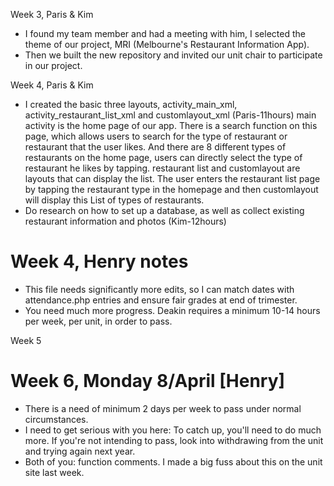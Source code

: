 Week 3, Paris & Kim
- I found my team member and had a meeting with him, I selected the theme of our project, MRI (Melbourne's Restaurant Information App). 
- Then we built the new repository and invited our unit chair to participate in our project.

Week 4, Paris & Kim
- I created the basic three layouts, activity_main_xml, activity_restaurant_list_xml and customlayout_xml (Paris-11hours)
  main activity is the home page of our app. There is a search function on this page, which allows users to search for the type of restaurant or restaurant that the user likes. And there are 8 different types of restaurants on the home page, users can directly select the type of restaurant he likes by tapping.
  restaurant list and customlayout are layouts that can display the list. The user enters the restaurant list page by tapping the restaurant type in the homepage and then customlayout will display this List of types of restaurants.
- Do research on how to set up a database, as well as collect existing restaurant information and photos (Kim-12hours)

# Week 4, Henry notes
- This file needs significantly more edits, so I can match dates with attendance.php entries and ensure fair grades at end of trimester.
- You need much more progress. Deakin requires a minimum 10-14 hours per week, per unit, in order to pass.

Week 5

# Week 6, Monday 8/April [Henry]
- There is a need of minimum 2 days per week to pass under normal circumstances. 
- I need to get serious with you here: To catch up, you'll need to do much more. If you're not intending to pass, look into withdrawing from the unit and trying again next year.
- Both of you: function comments. I made a big fuss about this on the unit site last week.


